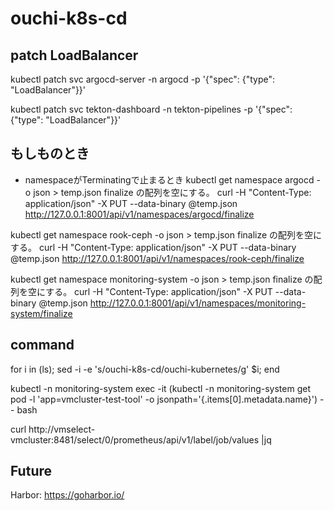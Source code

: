 # ouchi-k8s-cd

## patch LoadBalancer
kubectl patch svc argocd-server -n argocd -p '{"spec": {"type": "LoadBalancer"}}'

kubectl patch svc tekton-dashboard -n tekton-pipelines -p '{"spec": {"type": "LoadBalancer"}}'




## もしものとき
- namespaceがTerminatingで止まるとき
kubectl get namespace argocd -o json > temp.json
finalize の配列を空にする。
curl -H "Content-Type: application/json" -X PUT --data-binary @temp.json http://127.0.0.1:8001/api/v1/namespaces/argocd/finalize


kubectl get namespace rook-ceph -o json > temp.json
finalize の配列を空にする。
curl -H "Content-Type: application/json" -X PUT --data-binary @temp.json http://127.0.0.1:8001/api/v1/namespaces/rook-ceph/finalize


kubectl get namespace monitoring-system -o json > temp.json
finalize の配列を空にする。
curl -H "Content-Type: application/json" -X PUT --data-binary @temp.json http://127.0.0.1:8001/api/v1/namespaces/monitoring-system/finalize
 

## command
for i in (ls); sed -i -e 's/ouchi-k8s-cd/ouchi-kubernetes/g' $i; end


kubectl -n monitoring-system exec -it (kubectl -n monitoring-system get pod -l 'app=vmcluster-test-tool' -o jsonpath='{.items[0].metadata.name}') -- bash


 curl http://vmselect-vmcluster:8481/select/0/prometheus/api/v1/label/job/values |jq
 
 
## Future
Harbor: https://goharbor.io/
